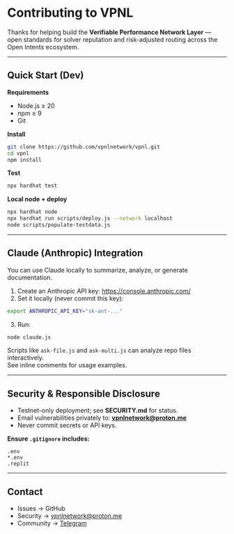 # Contributing to VPNL

Thanks for helping build the **Verifiable Performance Network Layer** — open standards for solver reputation and risk-adjusted routing across the Open Intents ecosystem.

---

## Quick Start (Dev)

**Requirements**
- Node.js ≥ 20
- npm ≥ 9
- Git

**Install**
```bash
git clone https://github.com/vpnlnetwork/vpnl.git
cd vpnl
npm install
```

**Test**
```bash
npx hardhat test
```

**Local node + deploy**
```bash
npx hardhat node
npx hardhat run scripts/deploy.js --network localhost
node scripts/populate-testdata.js
```

---

## Claude (Anthropic) Integration

You can use Claude locally to summarize, analyze, or generate documentation.

1. Create an Anthropic API key: https://console.anthropic.com/  
2. Set it locally (never commit this key):
```bash
export ANTHROPIC_API_KEY="sk-ant-..."
```
3. Run:
```bash
node claude.js
```

Scripts like `ask-file.js` and `ask-multi.js` can analyze repo files interactively.  
See inline comments for usage examples.

---

## Security & Responsible Disclosure

- Testnet-only deployment; see **SECURITY.md** for status.  
- Email vulnerabilities privately to: **vpnlnetwork@proton.me**  
- Never commit secrets or API keys.

**Ensure `.gitignore` includes:**
```
.env
*.env
.replit
```

---

## Contact

- Issues → GitHub  
- Security → vpnlnetwork@proton.me  
- Community → [Telegram](https://t.me/vpnlnetwork)